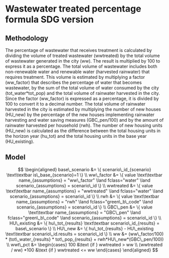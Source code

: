 # Wastewater treated percentage formula SDG version

## Methodology

The percentage of wastewater that receives treatment is calculated by dividing the volume of treated wastewater (wwtreated) by the total volume of wastewater generated in the city (ww). The result is multiplied by 100 to express it as a percentage.
The total volume of wastewater includes both non-renewable water and renewable water (harvested rainwater) that requires treatment. This volume is estimated by multiplying a factor (ww_factor) that describes the percentage of water that becomes wastewater, by the sum of the total volume of water consumed by the city (tot_water*tot_pop) and the total volume of rainwater harvested in the city. Since the factor (ww_factor) is expressed as a percentage, it is divided by 100 to convert it to a decimal number.
The total volume of rainwater harvested in the city is estimated by multiplying the number of new houses (HU_new) by the percentage of the new houses implementing rainwater harvesting and water saving measures (GBC_pen/100) and by the amount of rainwater harvested per household (rwh).
The number of new housing units (HU_new) is calculated as the difference between the total housing units in the horizon year (hu_tot) and the total housing units in the base year (HU_existing).

## Model

```math

\begin{aligned}

base\_scenario &= \{ scenario\_id_{scenario} \text\textbar is\_base_{scenario}=1 \}

\\

ww\_factor &= \{ value \text\textbar name_{assumptions} = "ww\_factor" \land fclass="water" \land scenario_{assumptions} = scenario\_id \}

\\

wwtreated &= \{ value \text\textbar name_{assumptions} = "wwtreated" \land fclass="water" \land scenario_{assumptions} = scenario\_id \}

\\

rwh &= \{ value \text\textbar name_{assumptions} = "rwh" \land fclass="green\_b\_code" \land scenario_{assumptions} = scenario\_id \}

\\

GBC\_pen &= \{ value \text\textbar name_{assumptions} = "GBC\_pen" \land fclass="green\_b\_code" \land scenario_{assumptions} = scenario\_id \}

\\

HU\_existing &=  \{ hu\_tot_{results} \text\textbar scenario\_id_{results} = base\_scenario \}



\\

HU\_new &= \{ hu\_tot_{results} - HU\_existing \text\textbar scenario\_id.results = scenario\_id \}

\\

ww &= (ww\_factor/100) * (tot\_water_{results} * tot\_pop_{results} + rwh*HU\_new*(GBC\_pen/100))

\\

wwt\_pct &=
\begin{cases}

100 &\text {if } wwtreated > ww

\\

(wwtreated / ww) *100 &\text {if } wwtreated <= ww

\end{cases}

\end{aligned}

```

